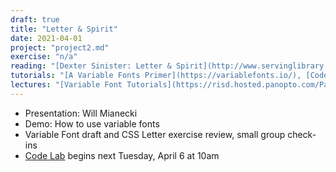```yaml
---
draft: true
title: "Letter & Spirit"
date: 2021-04-01
project: "project2.md"
exercise: "n/a"
reading: "[Dexter Sinister: Letter & Spirit](http://www.servinglibrary.org/journal/3/letter-and-spirit) and [Frieze: LettError](https://www.frieze.com/article/letterror) on [Beowolf](https://vimeo.com/49548029)"
tutorials: "[A Variable Fonts Primer](https://variablefonts.io/), [Codecademy Learn JavaScript: Introduction to JavaScript](https://www.codecademy.com/courses/introduction-to-javascript/lessons/introduction-to-javascript/exercises/intro), [Codecademy Learn JavaScript: Variables](https://www.codecademy.com/courses/introduction-to-javascript/lessons/variables/exercises/intro-variables), [Codecademy Learn JavaScript: Functions](https://www.codecademy.com/courses/introduction-to-javascript/lessons/functions)"
lectures: "[Variable Font Tutorials](https://risd.hosted.panopto.com/Panopto/Pages/Sessions/List.aspx?embedded=0#folderID=%22aa13b954-db32-4689-8984-ad0100420f6f%22&view=0)"
---
```


- Presentation: Will Mianecki
- Demo: How to use variable fonts
- Variable Font draft and CSS Letter exercise review, small group check-ins
- [Code Lab](https://github.com/RISD-Code-Lab/spring2021) begins next Tuesday, April 6 at 10am